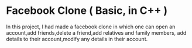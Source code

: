 # Facebook Clone ( Basic, in C++ )

In this project, I had made a facebook clone in which one can open an account,add friends,delete a friend,add relatives and family members, add details to their account,modify any details in their account.
